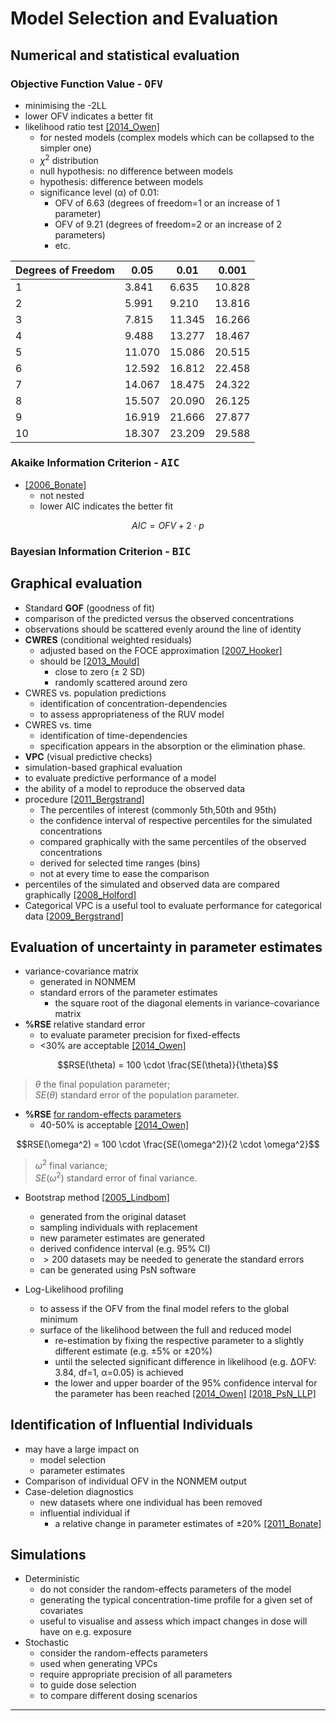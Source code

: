 # Model Selection and Evaluation
## Numerical and statistical evaluation 
### Objective Function Value - <kbd>**OFV**</kbd>
* minimising the -2LL
* lower OFV indicates a better fit
* likelihood ratio test [[2014_Owen]](https://doi.org/10.1038%2Fpsp.2014.51)
  * for nested models (complex models which can be collapsed to the simpler one)
  * $χ^2$ distribution
  * null hypothesis: no difference between models
  * hypothesis: difference between models
  * significance level (α) of 0.01: 
    * OFV of 6.63 (degrees of freedom=1 or an increase of 1 parameter)
    * OFV of 9.21 (degrees of freedom=2 or an increase of 2 parameters)
    * etc.

| Degrees of Freedom | 0.05   | 0.01   | 0.001  |
|--------------------|--------|--------|--------|
| 1                  | 3.841  | 6.635  | 10.828 |
| 2                  | 5.991  | 9.210  | 13.816 |
| 3                  | 7.815  | 11.345 | 16.266 |
| 4                  | 9.488  | 13.277 | 18.467 |
| 5                  | 11.070 | 15.086 | 20.515 |
| 6                  | 12.592 | 16.812 | 22.458 |
| 7                  | 14.067 | 18.475 | 24.322 |
| 8                  | 15.507 | 20.090 | 26.125 |
| 9                  | 16.919 | 21.666 | 27.877 |
| 10                 | 18.307 | 23.209 | 29.588 |


### Akaike Information Criterion - <kbd>**AIC**</kbd>
* [[2006_Bonate]](https://doi.org/10.1007/b138744)
  * not nested 
  * lower AIC indicates the better fit 

$$AIC=OFV+2 \cdot p$$

### Bayesian Information Criterion - <kbd>**BIC**</kbd>

## Graphical evaluation
* Standard **GOF** (goodness of fit) 
* comparison of the predicted versus the observed concentrations
* observations should be scattered evenly around the line of identity
* **CWRES** (conditional weighted residuals)
  * adjusted based on the FOCE approximation [[2007_Hooker]](https://doi.org/10.1007/s11095-007-9361-x)
  * should be [[2013_Mould]](https://doi.org/10.1038/psp.2013.14)
    * close to zero (± 2 SD)
    * randomly scattered around zero
* CWRES vs. population predictions
  * identification of concentration-dependencies
  * to assess appropriateness of the RUV model
* CWRES vs. time
  * identification of time-dependencies
  * specification appears in the absorption or the elimination phase.
* **VPC** (visual predictive checks)
* simulation-based graphical evaluation
* to evaluate predictive performance of a model
* the ability of a model to reproduce the observed data
* procedure [[2011_Bergstrand]](https://doi.org/10.1208%2Fs12248-011-9255-z)
  * The percentiles of interest (commonly 5th,50th and 95th)
  * the confidence interval of respective percentiles for the simulated concentrations
  * compared graphically with the same percentiles of the observed concentrations
  * derived for selected time ranges (bins) 
  * not at every time to ease the comparison
* percentiles of the simulated and observed data are compared graphically [[2008_Holford]](https://www.page-meeting.org/?abstract=1434)
* Categorical VPC is a useful tool to evaluate performance for categorical data [[2009_Bergstrand]](https://doi.org/10.1208/s12248-009-9112-5)

## Evaluation of uncertainty in parameter estimates
* variance-covariance matrix 
  * generated in NONMEM
  * standard errors of the parameter estimates 
    *  the square root of the diagonal elements in variance-covariance matrix
* **%RSE** relative standard error
  * to evaluate parameter precision for fixed-effects
  * <30% are acceptable [[2014_Owen]](https://doi.org/10.1038%2Fpsp.2014.51)

$$RSE(\theta) = 100 \cdot \frac{SE(\theta)}{\theta}$$

> $θ$ the final population parameter; <br>
> $SE(θ)$ standard error of the population parameter.
> 
* **%RSE** <u>for random-effects parameters</u>
  * 40-50% is acceptable [[2014_Owen]](https://doi.org/10.1038%2Fpsp.2014.51)

$$RSE(\omega^2) = 100 \cdot \frac{SE(\omega^2)}{2 \cdot \omega^2}$$

> $\omega^2$ final variance; <br>
> $SE(\omega^2)$ standard error of final variance.

* Bootstrap method [[2005_Lindbom]](https://doi.org/10.1016/j.cmpb.2005.04.005)
  * generated from the original dataset
  * sampling individuals with replacement
  * new parameter estimates are generated 
  * derived confidence interval (e.g. 95% CI)
  * $>200$ datasets may be needed to generate the standard errors
  * can be generated using PsN software

* Log-Likelihood profiling
  * to assess if the OFV from the final model refers to the global minimum
  * surface of the likelihood between the full and reduced model
    * re-estimation by fixing the respective parameter to a slightly different estimate (e.g. ±5% or ±20%) 
    * until the selected significant difference in likelihood (e.g. ΔOFV: 3.84, df=1, α=0.05) is achieved
    * the lower and upper boarder of the 95% confidence interval for the parameter has been reached [[2014_Owen]](https://doi.org/10.1038%2Fpsp.2014.51) [[2018_PsN_LLP]](https://uupharmacometrics.github.io/PsN/docs.html)

## Identification of Influential Individuals
* may have a large impact on 
  * model selection
  * parameter estimates
* Comparison of individual OFV in the NONMEM output
* Case-deletion diagnostics
  * new datasets where one individual has been removed
  * influential individual if
    * a relative change in parameter estimates of ±20% [[2011_Bonate]](https://doi.org/10.1007/b138744)

## Simulations
* Deterministic
  * do not consider the random-effects parameters of the model
  * generating the typical concentration-time profile for a given set of covariates
  * useful to visualise and assess which impact changes in dose will have on e.g. exposure
* Stochastic
  * consider the random-effects parameters
  * used when generating VPCs
  * require appropriate precision of all parameters
  * to guide dose selection 
  * to compare different dosing scenarios

---
